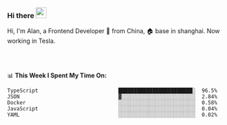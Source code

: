 ### Hi there <img src="https://media.giphy.com/media/hvRJCLFzcasrR4ia7z/giphy.gif" width="25px">

<!-- ![visitors](https://visitor-badge.glitch.me/badge?page_id=dislfyer.dislfyer) -->

Hi, I'm Alan, a Frontend Developer 🚀 from China, 🏠 base in shanghai. Now working in Tesla.

<br/>
<br/>

📊 **This Week I Spent My Time On:**


<!--START_SECTION:waka-->

```text
TypeScript                          ████████████████████████░  96.5%
JSON                                ▓░░░░░░░░░░░░░░░░░░░░░░░░  2.84%
Docker                              ░░░░░░░░░░░░░░░░░░░░░░░░░  0.58%
JavaScript                          ░░░░░░░░░░░░░░░░░░░░░░░░░  0.04%
YAML                                ░░░░░░░░░░░░░░░░░░░░░░░░░  0.02%
```

<!--END_SECTION:waka-->

<!--
**About Me:**
 -->

